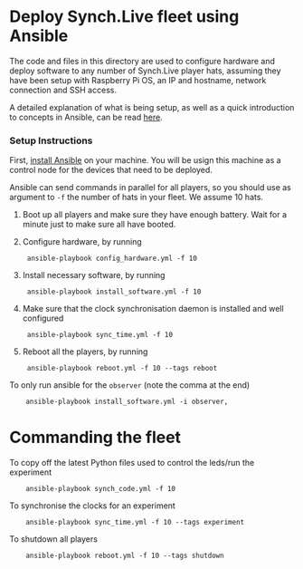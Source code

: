 # Deploy Synch.Live fleet using Ansible

The code and files in this directory are used to configure hardware and deploy software to any number of Synch.Live player hats, assuming they have been setup with Raspberry Pi OS, an IP and hostname, network connection and SSH access.

A detailed explanation of what is being setup, as well as a quick introduction to concepts in Ansible, can be read [here](https://mis.pm/synch-live-part-4#player-deploy).

### Setup Instructions

First, [install Ansible](https://docs.ansible.com/ansible/latest/installation_guide/intro_installation.html#installation-guide) on your machine. You will be usign this machine as a control node for the devices that need to be deployed.

Ansible can send commands in parallel for all players, so you should use as argument to `-f` the number of hats in your fleet. We assume 10 hats.

1. Boot up all players and make sure they have enough battery. Wait for a minute just to make sure all have booted.
2. Configure hardware, by running

        ansible-playbook config_hardware.yml -f 10

3. Install necessary software, by running

        ansible-playbook install_software.yml -f 10

4. Make sure that the clock synchronisation daemon is installed and well configured

        ansible-playbook sync_time.yml -f 10

5. Reboot all the players, by running

        ansible-playbook reboot.yml -f 10 --tags reboot


To only run ansible for the `observer` (note the comma at the end)

        ansible-playbook install_software.yml -i observer,


# Commanding the fleet

To copy off the latest Python files used to control the leds/run the experiment

        ansible-playbook synch_code.yml -f 10


To synchronise the clocks for an experiment

        ansible-playbook sync_time.yml -f 10 --tags experiment


To shutdown all players

        ansible-playbook reboot.yml -f 10 --tags shutdown

